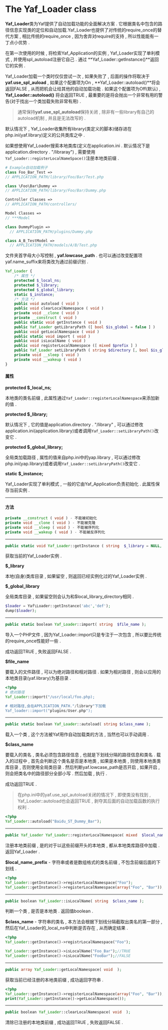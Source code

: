 # The Yaf\_Loader class

**Yaf\_Loader**类为Yaf提供了自动加载功能的全面解决方案 . 它根据类名中包含的路径信息实现类的定位和自动加载.Yaf\_Loader也提供了对传统的require\_once的替代方案 , 相比传统的require\_once , 因为舍弃对require的支持 , 所以性能能有一丁点小优势 .

在第一次使用的时候 , 将检索Yaf\_Application的实例 ,  Yaf\_Loader实现了单利模式 , 并使用spl\_autoload注册它自己 . 通过 **Yaf\_Loader::getInstance\(\)**返回它的实例 .

Yaf\_Loader加载一个类时仅仅尝试一次 , 如果失败了 , 后面的操作将取决于**yaf.use\_spl\_auload** , 如果这个配置项为On , **Yaf\_Loader::autoload\(\)**将会返回FALSE , 从而把机会让给其他的自动加载功能 . 如果这个配置项为Off\(默认\) , **Yaf\_Loader::autoload\(\)** 将会返回TRUE , 最重要的是将会抛出一个非常有用的警告\(对于找出一个类加载失败非常有用\) .

> 通常保持**yaf.use\_spl\_autoload**保持关闭 , 除非有一些library有自己的autoload机制 , 并且是无法改写的 .

默认情况下 , Yaf\_Loader收集所有library\(类定义的脚本\)储存进在php.ini\(yaf.library\)定义的公共类库之中 .

如果想使用Yaf\_Loader搜索本地类库\(定义在application.ini . 默认情况下是application.directory . "/libraray"\) , 需要使用 `Yaf_Loader::registerLocalNameSpace()`注册本地类前缀 .

```php
# Example自动加载例子
class Foo_Bar_Test =>
// APPLICATION_PATH/library/Foo/Bar/Test.php

class \Foo\Bar\Dummy =>
// APPLICATION_PATH/library/Foo/Bar/Dummy.php

Controller Classes =>
// APPLICATION_PATH/controllers/

Model Classes =>
// ***Model

class DummyPlugin =>
  // APPLICATION_PATH/plugins/Dummy.php

class A_B_TestModel =>
  // APPLICATION_PATH/models/A/B/Test.php
```

文件夹首字母大小写控制 , **yaf.lowcase\_path** . 也可以通过改变配置项yaf.name\_suffix来将类改为通过前缀识别 .

```php
Yaf_Loader {
    /* 属性 */
    protected $_local_ns;
    protected $_library;
    protected $_global_library;
    static $_instance;
    /* 方法 */
    public void autoload ( void )
    public void clearLocalNamespace ( void )
    private void __clone ( void )
    private __construct ( void )
    public static void getInstance ( void )
    public Yaf_Loader getLibraryPath ([ bool $is_global = false ] )
    public void getLocalNamespace ( void )
    public static void import ( void )
    public void isLocalName ( void )
    public void registerLocalNamespace ([ mixed $prefix ] )
    public Yaf_Loader setLibraryPath ( string $directory [, bool $is_global = false ] )
    private void __sleep ( void )
    private void __wakeup ( void )
}
```

#### 属性

**protected $\_local\_ns;**

本地类的类名前缀 , 此属性通过`Yaf_Loader::registerLocalNamespace`来添加新的值 .

**protected $\_library;**

默认情况下 , 它的值是application.directory . "/library" , 可以通过修改application.ini\(application.library\)或者调用`Yaf_Loader::setLibraryPath()`改变它 .

**protected $\_global\_library;**

全局类加载路径 , 属性的值来自php.ini中的yap.library , 可以通过修改php.ini\(yap.library\)或者调用`Yaf_Loader::setLibraryPath()`改变它 .

**static $\_instance;**

Yaf\_Loader实现了单利模式 , 一般的它由Yaf\_Application负责初始化 . 此属性保存当前实例 .

---

#### 方法

```php
private __construct ( void ) - 不能被初始化
private void __clone ( void ) - 不能被克隆
private void __sleep ( void ) - 不能被序列化
private void __wakeup ( void ) - 不能被反序列化
```

---

```php
public static void Yaf_Loader::getInstance ( string  $_library = NULL, string  $_global_library = NULL );
```

获取当前的Yaf\_Loader实例 .

**$\_library**

本地\(自身\)类库目录 , 如果留空 , 则返回已经实例化过的Yaf\_Loader实例 .

**$\_global\_library**

全局类库目录 , 如果留空则会认为和$local\_library\_directory相同 .

```php
$loader = Yaf\Loader::getInstance('abc','def');
dump($loader);
```

---

```php
public static boolean Yaf_Loader::import( string  $file_name );
```

导入一个PHP文件 , 因为Yaf\_Loader::import只是专注于一次包含 , 所以要比传统的require\_once性能好一些 .

成功返回TRUE , 失败返回FALSE .

**$file\_name**

要载入的文件路径 , 可以为绝对路径和相对路径 . 如果为相对路径 , 则会以应用的本地类目录\(yaf.library\)为基目录 .

```php
<?php
# 绝对路径
Yaf_Loader::import("/usr/local/foo.php);

# 相对路径,会在APPLICATION_PATH."/library"下加载
Yaf_loader::import("plugins/User.php");
```

---

```php
public static boolean Yaf_Loader::autoload( string $class_name );
```

载入一个类 , 这个方法被Yaf用作自动加载类的方法 , 当然也可以手动调用 .

**$class\_name**

要载入的类名 , 类名必须包含路径信息 , 也就是下划线分隔的路径信息和类名 . 载入的过程中 , 首先会判断这个类名是否是本地类 , 如果是本地类 , 则使用本地类类库目录 , 否则使用全局类目录 . 然后判断yaf.lowcase\_path是否开启 , 如果开启 , 则会把类名中的路径部分全部小写 . 然后加载 , 执行 .

成功返回TRUE .

> 在php.ini中的yaf.use\_spl\_autoload关闭的情况下 , 即使类没有找到 , Yaf\_Loader::autoload也会返回TRUE , 剥夺其后面的自动加载函数的执行权利 .

```php
<?php
Yaf_Loader::autoload("Baidu_ST_Dummy_Bar");
```

---

```php
public Yaf_Loader Yaf_Loader::registerLocalNamespace( mixed  $local_name_prefix );
```

注册本地类前缀 , 是的对于以这些前缀开头的本地类 , 都从本地类库路径中加载 . 返回Yaf\_Loader .

**$local\_name\_prefix** - 字符串或者是数组格式的类名前缀 , 不包含前缀后面的下划线 .

```php
<?php
Yaf_Loader::getInstance()->registerLocalNamespace("Foo");
Yaf_Loader::getInstance()->registerLocalNamespace(array("Foo", "Bar"));
```

---

```php
public boolean Yaf_Loader::isLocalName( string  $class_name );
```

判断一个类 , 是否是本地类 . 返回值boolean .

**$class\_name** - 字符串的类名 , 本方法会根据下划线分隔截取出类名的第一部分 , 然后在Yaf\_Loader的\_local\_ns中判断是否存在 , 从而确定结果 .

```php
<?php
Yaf_Loader::getInstance()->registrLocalNamespace("Foo");

Yaf_Loader::getInstance()->isLocalName("Foo_Bar");//TRUE
Yaf_Loader::getInstance()->isLocalName("FooBar");//FALSE
```

---

```php
public array Yaf_Loader::getLocalNamespace( void  );
```

获取当前已经注册的本地类前缀 , 成功返回字符串 .

```php
<?php
Yaf_Loader::getInstance()->registerLocalNamespace(array("Foo", "Bar"));
print(Yaf_Loader::getInstance()->getLocalNamespace());
```

---

```php
public boolean Yaf_Loader::clearLocalNamespace( void  );
```

清除已注册的本地类前缀 , 成功返回TRUE , 失败返回FALSE . 

